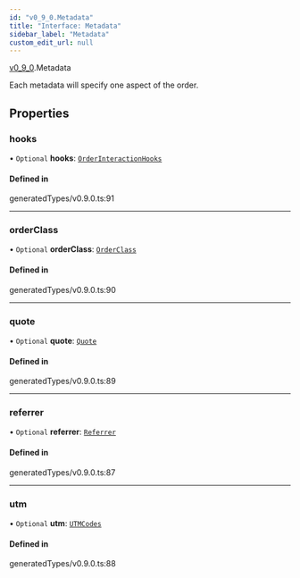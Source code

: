```yaml
---
id: "v0_9_0.Metadata"
title: "Interface: Metadata"
sidebar_label: "Metadata"
custom_edit_url: null
---
```


[v0\_9\_0](../namespaces/v0_9_0.md).Metadata

Each metadata will specify one aspect of the order.

## Properties

### hooks

• `Optional` **hooks**: [`OrderInteractionHooks`](v0_9_0.OrderInteractionHooks.md)

#### Defined in

generatedTypes/v0.9.0.ts:91

___

### orderClass

• `Optional` **orderClass**: [`OrderClass`](v0_9_0.OrderClass.md)

#### Defined in

generatedTypes/v0.9.0.ts:90

___

### quote

• `Optional` **quote**: [`Quote`](v0_9_0.Quote.md)

#### Defined in

generatedTypes/v0.9.0.ts:89

___

### referrer

• `Optional` **referrer**: [`Referrer`](v0_9_0.Referrer.md)

#### Defined in

generatedTypes/v0.9.0.ts:87

___

### utm

• `Optional` **utm**: [`UTMCodes`](v0_9_0.UTMCodes.md)

#### Defined in

generatedTypes/v0.9.0.ts:88
